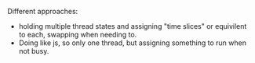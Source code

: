 Different approaches:

* holding multiple thread states and assigning "time slices" or equivilent to each, swapping when needing to.
* Doing like js, so only one thread, but assigning something to run when not busy.
